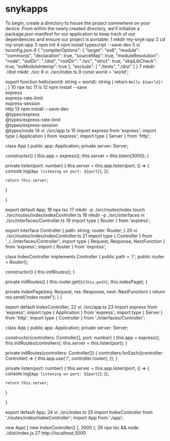 # snykapps
To begin, create a directory to house the project somewhere on your device. From within the newly created directory, we'll initialize a package.json manifest for our application to keep track of our dependencies and ensure our project is portable:
1 
mkdir my-snyk-app
2 
cd my-snyk-app
3 
npm init
4 
npm install typescript --save-dev
5 
vi tsconfig.json
6 
{
  "compilerOptions": {
    "target": "es6",
    "module": "commonjs",
    "declaration": true,
    "sourceMap": true,
    "moduleResolution": "node",
    "outDir": "./dist",
    "rootDir": "./src",
    "strict": true,
    "skipLibCheck": true,
    "esModuleInterop": true
  },
  "exclude": [
    "./tests",
    "./dist"
  ]
}
7 
mkdir ./dist
mkdir ./src
8 
vi ./src/index.ts
9
const world = 'world';

export function hello(world: string = world): string {
  return `Hello ${world}! `;
}
10
npx tsc
11
ls
12
npm install --save \
  express \
  express-rate-limit \
  express-session \
  http
13
npm install --save-dev \
  @types/express \
  @types/express-rate-limit \
  @types/express-session \
  @types/node
14
vi ./src/app.ts
15
import express from 'express';
import type { Application } from 'express';
import type { Server } from 'http';

class App {
  public app: Application;
  private server: Server;

  constructor() {
    this.app = express();
    this.server = this.listen(3000);
  }

  private listen(port: number) {
    this.server = this.app.listen(port, () => {
      console.log(`App listening on port: ${port}`);
    });

    return this.server;
  }

}

export default App;
16
npx tsc
17
mkdir -p ./src/routes/index
touch ./src/routes/index/indexController.ts
18
mkdir -p ./src/interfaces
vi ./src/interfaces/Controller.ts
19
import type { Router } from 'express';

export interface Controller {
  path: string;
  router: Router;
}
20
vi ./src/routes/index/indexController.ts
21
import type { Controller } from '../../interfaces/Controller';
import type { Request, Response, NextFunction } from 'express';
import { Router } from 'express';

class IndexController implements Controller {
  public path = '/';
  public router = Router();

  constructor() {
    this.initRoutes();
  }

  private initRoutes() {
    this.router.get(`${this.path}`, this.indexPage);
  }

  private indexPage(req: Request, res: Response, next: NextFunction) {
    return res.send('index route!');
  }
}

export default IndexController;
22
vi ./src/app.ts
23 import express from 'express';
import type { Application } from 'express';
import type { Server } from 'http';
import type { Controller } from './interfaces/Controller';

class App {
  public app: Application;
  private server: Server;

  constructor(controllers: Controller[], port: number) {
    this.app = express();
    this.initRoutes(controllers);
    this.server = this.listen(port);
  }

  private initRoutes(controllers: Controller[]) {
    controllers.forEach((controller: Controller) => {
      this.app.use('/', controller.router);
    });
  }

  private listen(port: number) {
    this.server = this.app.listen(port, () => {
      console.log(`App listening on port: ${port}`);
    });

    return this.server;
  }

}

export default App;
24
vi ./src/index.ts
25
import IndexController from './routes/index/indexController';
import App from './app';

new App(
  [
    new IndexController()
  ],
  3000
);
26
npx tsc && node ./dist/index.js
27
http://localhost:3000
